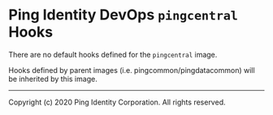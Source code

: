 
# Ping Identity DevOps `pingcentral` Hooks
There are no default hooks defined for the `pingcentral` image.

Hooks defined by parent images (i.e. pingcommon/pingdatacommon)
will be inherited by this image.

---

Copyright (c) 2020 Ping Identity Corporation. All rights reserved.

